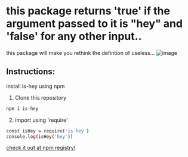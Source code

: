 # this package returns 'true' if the argument passed to it is "hey" and 'false' for any other input..


this package will make you rethink the defintion of useless...
![image](https://user-images.githubusercontent.com/54572908/176619667-b7661029-06c5-463f-8055-f89c631f59bf.png)



## Instructions:

install is-hey using npm
1. Clone this repository
```bash
npm i is-hey
```
2. import using 'require'
```bash
const isHey = require('is-hey')
console.log(isHey('hey'))
```
[check it out at npm registry!](https://www.npmjs.com/package/is-hey)
